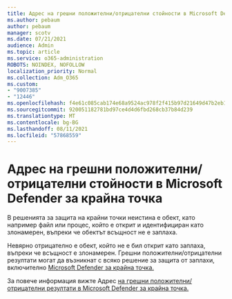 ```yaml
---
title: Адрес на грешни положителни/отрицателни стойности в Microsoft Defender за крайна точка
ms.author: pebaum
author: pebaum
manager: scotv
ms.date: 07/21/2021
audience: Admin
ms.topic: article
ms.service: o365-administration
ROBOTS: NOINDEX, NOFOLLOW
localization_priority: Normal
ms.collection: Adm_O365
ms.custom:
- "9007385"
- "12446"
ms.openlocfilehash: f4e61c085cab174e68a9524ac978f2f415b97d21649d47b2eb16f24abe83f828
ms.sourcegitcommit: 920051182781bd97ce4d4d6fbd268cb37b84d239
ms.translationtype: MT
ms.contentlocale: bg-BG
ms.lasthandoff: 08/11/2021
ms.locfileid: "57868559"
---
```

# <a name="address-false-positivesnegatives-in-microsoft-defender-for-endpoint"></a>Адрес на грешни положителни/отрицателни стойности в Microsoft Defender за крайна точка

В решенията за защита на крайни точки неистина е обект, като например файл или процес, който е открит и идентифициран като злонамерен, въпреки че обектът всъщност не е заплаха. 

Невярно отрицателно е обект, който не е бил открит като заплаха, въпреки че всъщност е злонамерен. Грешни положителни/отрицателни резултати могат да възникнат с всяко решение за защита от заплахи, включително [Microsoft Defender за крайна точка.](https://docs.microsoft.com/microsoft-365/security/defender-endpoint/microsoft-defender-endpoint)

За повече информация вижте Адрес [на грешни положителни/отрицателни резултати в Microsoft Defender за крайна точка.](https://docs.microsoft.com/microsoft-365/security/defender-endpoint/defender-endpoint-false-positives-negatives)
